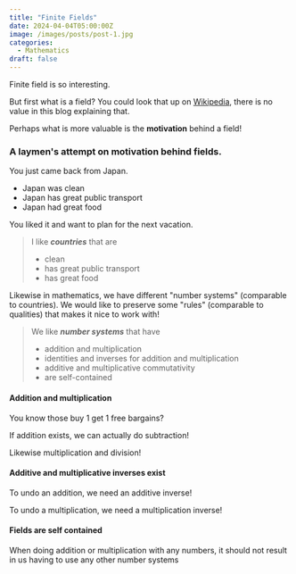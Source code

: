 ```yaml
---
title: "Finite Fields"
date: 2024-04-04T05:00:00Z
image: /images/posts/post-1.jpg
categories:
  - Mathematics
draft: false
---
```


Finite field is so interesting.

But first what is a field? You could look that up on [Wikipedia](<https://en.wikipedia.org/wiki/Field_(mathematics)>), there is no value in this blog explaining that.

Perhaps what is more valuable is the **motivation** behind a field!

### A laymen's attempt on motivation behind fields.

You just came back from Japan.

- Japan was clean
- Japan has great public transport
- Japan had great food

You liked it and want to plan for the next vacation.

> I like **_countries_** that are
>
> - clean <br />
> - has great public transport<br />
> - has great food

Likewise in mathematics, we have different "number systems" (comparable to countries). We would like to preserve some "rules" (comparable to qualities) that makes it nice to work with!

> We like **_number systems_** that have
>
> - addition and multiplication <br />
> - identities and inverses for addition and multiplication<br />
> - additive and multiplicative commutativity <br />
> - are self-contained

#### Addition and multiplication

You know those buy 1 get 1 free bargains?

If addition exists, we can actually do subtraction!

Likewise multiplication and division!

#### Additive and multiplicative inverses exist

To undo an addition, we need an additive inverse!

To undo a multiplication, we need a multiplication inverse!

#### Fields are self contained

When doing addition or multiplication with any numbers, it should not result in us having to use any other number systems
